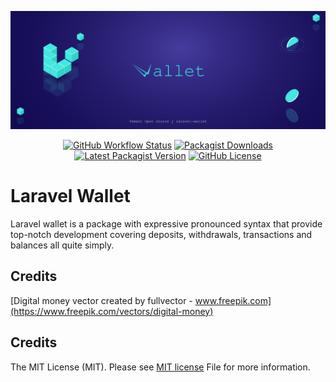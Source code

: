 ![Laravel Wallet](./images/yos-laravel-wallet.svg)
<p align="center">
<a href="https://github.com/Yemeni-Open-Source/laravel-wallet/actions"><img alt="GitHub Workflow Status" src="https://img.shields.io/github/workflow/status/Yemeni-Open-Source/laravel-wallet/laravel-unit-test?label=Build&logo=laravel&logoColor=white"></a>
<a href="https://packagist.com/packages/Yemeni-Open-Source/laravel-wallet"><img alt="Packagist Downloads" src="https://img.shields.io/packagist/dt/Yemeni-Open-Source/laravel-wallet?color=blue&logoColor=white"></a>
<a href="https://packagist.com/packages/Yemeni-Open-Source/laravel-wallet"><img alt="Latest Packagist Version" src="https://img.shields.io/packagist/v/Yemeni-Open-Source/laravel-wallet?color=success&label=version&logo=packagist&logoColor=white"></a>
<a href="https://github.com/Yemeni-Open-Source/laravel-wallet/blob/develop/LICENSE"><img alt="GitHub License" src="https://img.shields.io/github/license/Yemeni-Open-Source/laravel-wallet?color=blueviolet"></a>
</p>


# Laravel Wallet

Laravel wallet is a package with expressive pronounced syntax that provide top-notch development covering deposits, withdrawals, transactions and balances all quite simply.

## Credits

[Digital money vector created by fullvector - www.freepik.com](https://www.freepik.com/vectors/digital-money)

## Credits

The MIT License (MIT). Please see [MIT license](LICENSE) File for more information.